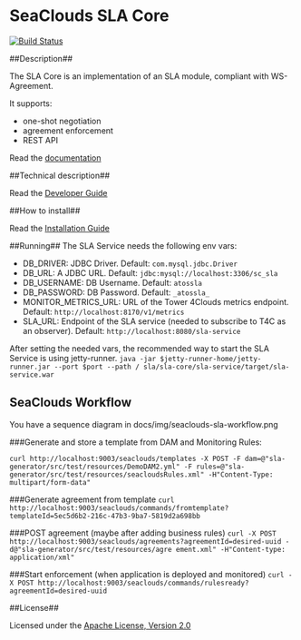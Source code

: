 # SeaClouds SLA Core #

[![Build Status](https://api.travis-ci.org/SeaCloudsEU/sla-core.svg?branch=develop)](https://travis-ci.org/SeaCloudsEU/sla-core)

##Description##

The SLA Core is an implementation of an SLA module, compliant with WS-Agreement.

It supports:

* one-shot negotiation
* agreement enforcement
* REST API

Read the [documentation][1]

##Technical description##

Read the [Developer Guide][2]

##How to install##

Read the [Installation Guide][3]

##Running##
The SLA Service needs the following env vars:

* DB_DRIVER: JDBC Driver. Default: `com.mysql.jdbc.Driver`
* DB_URL: A JDBC URL. Default: `jdbc:mysql://localhost:3306/sc_sla`
* DB_USERNAME: DB Username. Default: `atossla`
* DB_PASSWORD: DB Password. Default: `_atossla_`
* MONITOR_METRICS_URL: URL of the Tower 4Clouds metrics endpoint. Default: `http://localhost:8170/v1/metrics`
* SLA_URL: Endpoint of the SLA service (needed to subscribe to T4C as an observer). Default: `http://localhost:8080/sla-service`

After setting the needed vars, the recommended way to start the SLA Service is using jetty-runner.
`java -jar $jetty-runner-home/jetty-runner.jar --port $port --path / sla/sla-core/sla-service/target/sla-service.war`

## SeaClouds Workflow ##

You have a sequence diagram in docs/img/seaclouds-sla-workflow.png

###Generate and store a template from DAM and Monitoring Rules:

`curl http://localhost:9003/seaclouds/templates -X POST -F dam=@"sla-generator/src/test/resources/DemoDAM2.yml" -F rules=@"sla-generator/src/test/resources/seacloudsRules.xml" -H"Content-Type: multipart/form-data"`

###Generate agreement from template
`curl http://localhost:9003/seaclouds/commands/fromtemplate?templateId=5ec5d6b2-216c-47b3-9ba7-5819d2a698bb`

###POST agreement (maybe after adding business rules)
`curl -X POST http://localhost:9003/seaclouds/agreements?agreementId=desired-uuid -d@"sla-generator/src/test/resources/agre ement.xml" -H"Content-type: application/xml"`

###Start enforcement (when application is deployed and monitored)
`curl -X POST http://localhost:9003/seaclouds/commands/rulesready?agreementId=desired-uuid`

##License##

Licensed under the [Apache License, Version 2.0][8]

[1]: docs/TOC.md
[2]: docs/developer-guide.md
[3]: docs/installation-guide.md
[8]: http://www.apache.org/licenses/LICENSE-2.0
